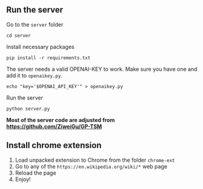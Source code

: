 ## Run the server
Go to the `server` folder
```
cd server
```

Install necessary packages
```
pip install -r requirements.txt
```

The server needs a valid OPENAI-KEY to work. Make sure you have one and add it to `openaikey.py`.
```
echo "key='$OPENAI_API_KEY'" > openaikey.py
```

Run the server
```
python server.py
```

**Most of the server code are adjusted from https://github.com/ZiweiGu/GP-TSM**

## Install chrome extension

1. Load unpacked extension to Chrome from the folder `chrome-ext`
2. Go to any of the `https://en.wikipedia.org/wiki/*` web page
3. Reload the page
4. Enjoy!